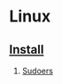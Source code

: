# Linux
## [Install](https://github.com/WelshieGD/Linux/tree/main/001_Install)
1. [Sudoers](https://github.com/WelshieGD/Linux/blob/main/001_Install/sudoers.md)

